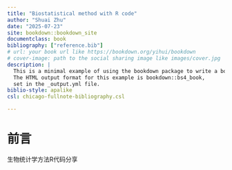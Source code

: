 ```yaml
--- 
title: "Biostatistical method with R code"
author: "Shuai Zhu"
date: "2025-07-23"
site: bookdown::bookdown_site
documentclass: book
bibliography: ["reference.bib"]
# url: your book url like https://bookdown.org/yihui/bookdown
# cover-image: path to the social sharing image like images/cover.jpg
description: |
  This is a minimal example of using the bookdown package to write a book.
  The HTML output format for this example is bookdown::bs4_book,
  set in the _output.yml file.
biblio-style: apalike
csl: chicago-fullnote-bibliography.csl

---
```


# 前言

生物统计学方法R代码分享
